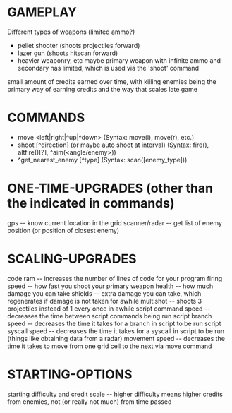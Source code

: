 # GAMEPLAY

Different types of weapons (limited ammo?)
- pellet shooter (shoots projectiles forward)
- lazer gun (shoots hitscan forward)
- heavier weaponry, etc
maybe primary weapon with infinite ammo and secondary has limited, which is used via the 'shoot' command

small amount of credits earned over time, with killing enemies being the primary way of earning credits and the way that scales late game

# COMMANDS

- move <left|right|^up|^down> (Syntax: move(l), move(r), etc.)
- shoot [^direction] (or maybe auto shoot at interval) (Syntax: fire(), altfire()[?], ^aim(<angle/enemy>))
- ^get\_nearest\_enemy [^type] (Syntax: scan([enemy\_type]))

# ONE-TIME-UPGRADES (other than the indicated in commands)

gps -- know current location in the grid
scanner/radar -- get list of enemy position (or position of closest enemy)

# SCALING-UPGRADES

code ram -- increases the number of lines of code for your program
firing speed -- how fast you shoot your primary weapon
health -- how much damage you can take
shields -- extra damage you can take, which regenerates if damage is not taken for awhile
multishot -- shoots 3 projectiles instead of 1 every once in awhile
script command speed -- decreases the time between script commands being run
script branch speed -- decreases the time it takes for a branch in script to be run
script syscall speed -- decreases the time it takes for a syscall in script to be run (things like obtaining data from a radar)
movement speed -- decreases the time it takes to move from one grid cell to the next via move command

# STARTING-OPTIONS

starting difficulty and credit scale -- higher difficulty means higher credits from enemies, not (or really not much) from time passed

